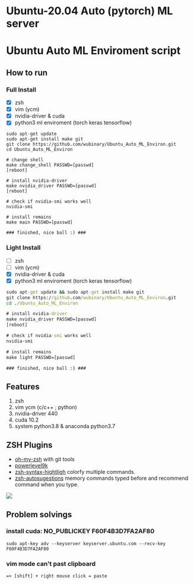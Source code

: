# Ubuntu-20.04 Auto (pytorch) ML server 

# Ubuntu Auto ML Enviroment script


## How to run
### Full Install
- [x] zsh
- [x] vim (ycm)
- [x] nvidia-driver & cuda
- [x] python3 ml enviroment (torch keras tensorflow)
```command
sudo apt-get update
sudo apt-get install make git
git clone https://github.com/wubinary/Ubuntu_Auto_ML_Environ.git
cd Ubuntu_Auto_ML_Environ

# change shell
make change_shell PASSWD=[passwd]
[reboot]

# install nvidia-driver
make nvidia_driver PASSWD=[passwd]
[reboot]

# check if nvidia-smi works well
nvidia-smi

# install remains
make main PASSWD=[passwd]  

### finished, nice ball :) ###
``` 
### Light Install
- [ ] zsh
- [ ] vim (ycm)
- [x] nvidia-driver & cuda
- [x] python3 ml enviroment (torch keras tensorflow)
```cmd
sudo apt-get update && sudo apt-get install make git
git clone https://github.com/wubinary/Ubuntu_Auto_ML_Environ.git
cd ./Ubuntu_Auto_ML_Environ

# install nvidia-driver
make nvidia_driver PASSWD=[passwd]
[reboot]

# check if nvidia-smi works well
nvidia-smi

# install remains
make light PASSWD=[passwd]  

### finished, nice ball :) ###
```


## Features
1. zsh
2. vim ycm (c/c++ ; python)
3. nvidia-driver 440
4. cuda 10.2
5. system python3.8 & anaconda python3.7

## ZSH Plugins
* [oh-my-zsh](https://)
    with git tools
* [powerlevel9k](https://github.com/Powerlevel9k/powerlevel9k)
* [zsh-syntax-hightligh](https://github.com/zsh-users/zsh-syntax-highlighting)
    colorfy multiple commands.
* [zsh-autosugestions](https://github.com/zsh-users/zsh-autosuggestions)
    memory commands typed before and recommend command when you type.

![](https://i.imgur.com/CiznVLZ.png)


## Problem solvings
### install cuda: NO_PUBLICKEY F60F4B3D7FA2AF80
```=
sudo apt-key adv --keyserver keyserver.ubuntu.com --recv-key F60F4B3D7FA2AF80
```

### vim mode can't past clipboard
```=
=> [shift] + right mouse click = paste
```


